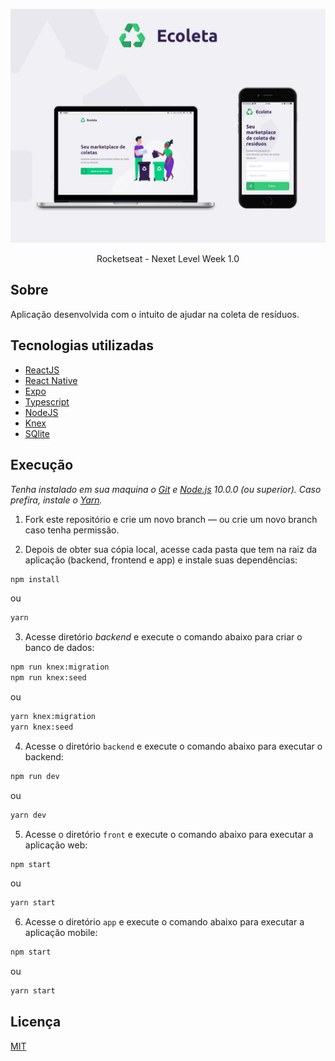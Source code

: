 <p align="center">
  <img src="./assets/demo.jpg">
</p>
<p align="center">Rocketseat - Nexet Level Week 1.0</p>

## Sobre

Aplicação desenvolvida com o intuito de ajudar na coleta de resíduos.

## Tecnologias utilizadas

- [ReactJS](https://pt-br.reactjs.org/)
- [React Native](https://reactnative.dev/)
- [Expo](https://expo.io/)
- [Typescript](https://www.typescriptlang.org/)
- [NodeJS](https://nodejs.org/en/)
- [Knex](http://knexjs.org/)
- [SQlite](https://www.sqlite.org/index.html)

## Execução

_Tenha instalado em sua maquina o [Git](http://git-scm.com/) e [Node.js](http://nodejs.org/) 10.0.0 (ou superior). Caso prefira, instale o [Yarn](https://yarnpkg.com/)._

1. Fork este repositório e crie um novo branch — ou crie um novo branch caso tenha permissão.

2. Depois de obter sua cópia local, acesse cada pasta que tem na raiz da aplicação (backend, frontend e app) e instale suas dependências:

```sh
npm install
```

ou

```sh
yarn
```

3. Acesse diretório _backend_ e execute o comando abaixo para criar o banco de dados:

```sh
npm run knex:migration
npm run knex:seed
```

ou

```sh
yarn knex:migration
yarn knex:seed
```

4. Acesse o diretório `backend` e execute o comando abaixo para executar o backend:

```sh
npm run dev
```

ou

```sh
yarn dev
```

5. Acesse o diretório `front` e execute o comando abaixo para executar a aplicação web:

```sh
npm start
```

ou

```sh
yarn start
```

6. Acesse o diretório `app` e execute o comando abaixo para executar a aplicação mobile:

```sh
npm start
```

ou

```sh
yarn start
```

## Licença

[MIT](https://opensource.org/licenses/MIT)
